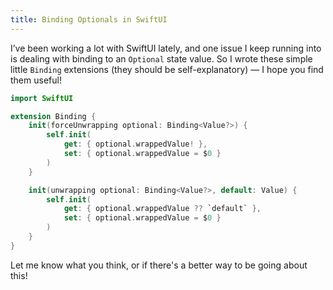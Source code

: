 ```yaml
---
title: Binding Optionals in SwiftUI
---
```


I’ve been working a lot with SwiftUI lately, and one issue I keep running into is dealing with binding to an `Optional` state value. So I wrote these simple little `Binding` extensions (they should be self-explanatory) — I hope you find them useful!

```swift
import SwiftUI

extension Binding {
    init(forceUnwrapping optional: Binding<Value?>) {
        self.init(
            get: { optional.wrappedValue! },
            set: { optional.wrappedValue = $0 }
        )
    }

    init(unwrapping optional: Binding<Value?>, default: Value) {
        self.init(
            get: { optional.wrappedValue ?? `default` },
            set: { optional.wrappedValue = $0 }
        )
    }
}
```

Let me know what you think, or if there's a better way to be going about this!
